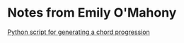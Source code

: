 # Notes from Emily O'Mahony

[Python script for generating a chord progression](https://gist.github.com/emilyomahony/2a59a65ecd2efbdc75317a2705ba73fc)
